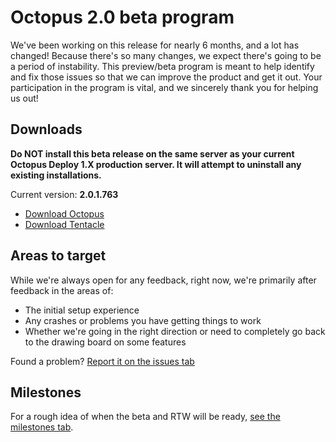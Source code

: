 Octopus 2.0 beta program
==================================

We've been working on this release for nearly 6 months, and a lot has changed! Because there's so many changes, we expect there's going to be a period of instability. This preview/beta program is meant to help identify and fix those issues so that we can improve the product and get it out. Your participation in the program is vital, and we sincerely thank you for helping us out! 

## Downloads

**Do NOT install this beta release on the same server as your current Octopus Deploy 1.X production server. It will attempt to uninstall any existing installations.**

Current version: **2.0.1.763**

 - [Download Octopus](http://download.octopusdeploy.com/octopus/Octopus.2.0.1.763.msi)
 - [Download Tentacle](http://download.octopusdeploy.com/octopus/Octopus.Tentacle.2.0.1.763.msi)

## Areas to target

While we're always open for any feedback, right now, we're primarily after feedback in the areas of:

 * The initial setup experience
 * Any crashes or problems you have getting things to work
 * Whether we're going in the right direction or need to completely go back to the drawing board on some features

Found a problem? [Report it on the issues tab](https://github.com/OctopusDeploy/Issues/issues)

## Milestones

For a rough idea of when the beta and RTW will be ready, [see the milestones tab](https://github.com/OctopusDeploy/Issues/issues/milestones).
